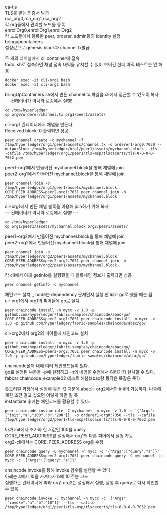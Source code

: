 ca-tls  
TLS를 맡는 인증서 발급  
rca_org0,rca_org1,rca_org2  
각 org들에서 관리할 노드들 등록   
enrollOrg0,enrollOrg1,enrollOrg2  
각 노드들에서 등록한 peer, orderer, admin등의 identity 설정  
bringupcontainers  
설정값으로 genesis.block과 channel.tx발급  


두 개의 터미널에서 cli container에 접속  
todo: sh로 접속하면 채널 접속 내역들 유지할 수 있어 보이긴 한데 아직 테스트는 안 해 봄

    docker exec -it cli-org1 bash
    docker exec -it cli-org2 bash


bringUpContainers.sh에서 만든 channel.tx 파일을 cli에서 접근할 수 있도록 복사  
---컨테이너가 아니라 로컬에서 실행!---

    cd /tmp/hyperledger
    cp org0/orderer/channel.tx org1/peer1/assets/


cli-org1 컨테이너에서 채널을 만든다.  
Received block: 0 출력되면 성공

    peer channel create -c mychannel -f /tmp/hyperledger/org1/peer1/assets/channel.tx -o orderer1-org0:7050 --outputBlock /tmp/hyperledger/org1/peer1/assets/mychannel.block --tls --cafile /tmp/hyperledger/org1/peer1/tls-msp/tlscacerts/tls-0-0-0-0-7052.pem


peer1-org1에서 만들어진 mychannel.block을 통해 채널에 join  
peer2-org1에서 만들어진 mychannel.block을 통해 채널에 join

    peer channel join -b /tmp/hyperledger/org1/peer1/assets/mychannel.block
    CORE_PEER_ADDRESS=peer2-org1:7051 peer channel join -b /tmp/hyperledger/org1/peer1/assets/mychannel.block


cli-org1에서 만든 채널 블록을 이용해 join하기 위해 복사  
---컨테이너가 아니라 로컬에서 실행!---

    cd /tmp/hyperledger
    cp org1/peer1/assets/mychannel.block org2/peer1/assets/


peer1-org2에서 만들어진 mychannel.block을 통해 채널에 join  
peer2-org2에서 만들어진 mychannel.block을 통해 채널에 join

    peer channel join -b /tmp/hyperledger/org2/peer1/assets/mychannel.block
    CORE_PEER_ADDRESS=peer2-org2:7051 peer channel join -b /tmp/hyperledger/org2/peer1/assets/mychannel.block

각 cli에서 아래 getinfo를 실행했을 때 블록체인 정보가 출력되면 성공  

    peer channel getinfo -c mychannel


체인코드 설치,,, node는 dependency 문제인지 실행 안 되고 go로 했을 때는 됨  
cli-org1에서 org1의 피어들에 go로 설치

    peer chaincode install -n mycc -v 1.0 -p github.com/hyperledger/fabric-samples/chaincode/abac/go/
    CORE_PEER_ADDRESS=peer2-org1:7051 peer chaincode install -n mycc -v 1.0 -p github.com/hyperledger/fabric-samples/chaincode/abac/go/

cli-org2에서 org2의 피어들에 체인코드 설치  

    peer chaincode install -n mycc -v 1.0 -p github.com/hyperledger/fabric-samples/chaincode/abac/go/
    CORE_PEER_ADDRESS=peer2-org2:7051 peer chaincode install -n mycc -v 1.0 -p github.com/hyperledger/fabric-samples/chaincode/abac/go/


chaincode폴더 내에 여러 체인코드들이 있다.  
go로 설정된 부분들 -p에 설정하고 -n의 네임을 수정해서 여러가지 설치할 수 있다.  
fabcar chaincode_example02 테스트 해봄(abac랑 동작은 똑같은 듯?)  

튜토리얼 과정에서 설정해 놓은 값 때문에 abac는 org2에서만 init이 가능하다. 나중에 제한 조건 걸고 싶으면 이렇게 하면 될 듯  
instantiate 후에는 체인코드를 활용할 수 있다.  

    peer chaincode instantiate -C mychannel -n mycc -v 1.0 -c '{"Args":["init","a","100","b","200"]}' -o orderer1-org0:7050 --tls --cafile /tmp/hyperledger/org2/peer1/tls-msp/tlscacerts/tls-0-0-0-0-7052.pem


아까 init에서 초기화 한 a 값인 100을 query  
CORE_PEER_ADDRESS를 설정해서 org1의 다른 피어에서 실행 가능  
org2-cli에서는 CORE_PEER_ADDRESS org를 수정  

    peer chaincode query -C mychannel -n mycc -c '{"Args":["query","a"]}'
    CORE_PEER_ADDRESS=peer2-org1:7051 peer chaincode query -C mychannel -n mycc -c '{"Args":["query","a"]}'


chaincode invoke를 통해 invoke 함수를 실행할 수 있다.  
아래는 a에서 10을 가져다가 b에 10 주는 코드  
실행하는 컨테이너에 따라 org1 org2는 설정해서 실행, 실행 후 query로 다시 확인할 수 있음  

    peer chaincode invoke -C mychannel -n mycc -c '{"Args":["invoke","a","b","10"]}' --tls --cafile /tmp/hyperledger/org1/peer1/tls-msp/tlscacerts/tls-0-0-0-0-7052.pem

